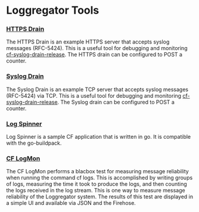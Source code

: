 Loggregator Tools
============

### [HTTPS Drain](https://github.com/cloudfoundry-incubator/loggregator-tools/tree/master/https_drain)
The HTTPS Drain is an example HTTPS server that accepts syslog messages (RFC-5424). This is a useful tool for debugging and monitoring [cf-syslog-drain-release](https://github.com/cloudfoundry/cf-syslog-drain-release). The HTTPS drain can be configured to POST a counter.

### [Syslog Drain](https://github.com/cloudfoundry-incubator/loggregator-tools/tree/master/syslog_drain)
The Syslog Drain is an example TCP server that accepts syslog messages (RFC-5424) via TCP. This is a useful tool for debugging and monitoring [cf-syslog-drain-release](https://github.com/cloudfoundry/cf-syslog-drain-release). The Syslog drain can be configured to POST a counter.

### [Log Spinner](https://github.com/cloudfoundry-incubator/loggregator-tools/tree/master/logspinner)
Log Spinner is a sample CF application that is written in go. It is compatible with the go-buildpack.

### [CF LogMon](https://github.com/cloudfoundry-incubator/cf-logmon)
The CF LogMon performs a blacbox test for measuring message reliability when running the command cf logs. This is accomplished by writing groups of logs, measuring the time it took to produce the logs, and then counting the logs received in the log stream. This is one way to measure message reliability of the Loggregator system. The results of this test are displayed in a simple UI and available via JSON and the Firehose.
